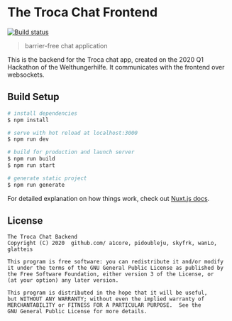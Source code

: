# The Troca Chat Frontend

[![Build status](https://img.shields.io/github/workflow/status/The-Penguin-Circle/chat-frontend/CI/master)](https://github.com/The-Penguin-Circle/chat-frontend/actions)

> barrier-free chat application

This is the backend for the Troca chat app, created on the 2020 Q1
Hackathon of the Welthungerhilfe. It communicates
with the frontend over websockets.

## Build Setup

``` bash
# install dependencies
$ npm install

# serve with hot reload at localhost:3000
$ npm run dev

# build for production and launch server
$ npm run build
$ npm run start

# generate static project
$ npm run generate
```

For detailed explanation on how things work, check out [Nuxt.js docs](https://nuxtjs.org).

## License

    The Troca Chat Backend
    Copyright (C) 2020  github.com/ a1core, pidoubleju, skyfrk, wanLo, glatteis

    This program is free software: you can redistribute it and/or modify
    it under the terms of the GNU General Public License as published by
    the Free Software Foundation, either version 3 of the License, or
    (at your option) any later version.

    This program is distributed in the hope that it will be useful,
    but WITHOUT ANY WARRANTY; without even the implied warranty of
    MERCHANTABILITY or FITNESS FOR A PARTICULAR PURPOSE.  See the
    GNU General Public License for more details.

